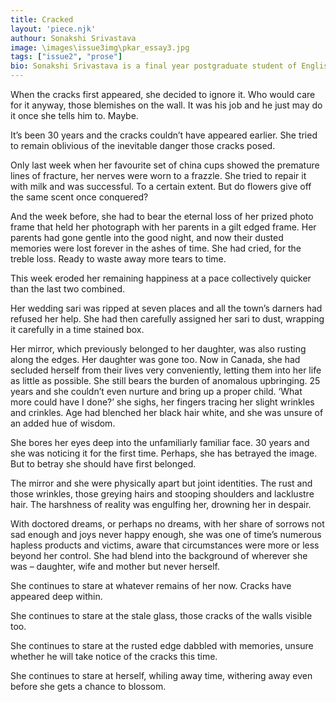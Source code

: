 ```yaml
---
title: Cracked
layout: 'piece.njk'
authour: Sonakshi Srivastava
image: \images\issue3img\pkar_essay3.jpg
tags: ["issue2", "prose"]
bio: Sonakshi Srivastava is a final year postgraduate student of English Literature at Delhi University and has an array of interests, ranging from creative writing to academia. A culture and arts enthusiast, she is currently intrigued by memes, and hopes to fulfill her mission of conquering world literature when not engaged with memes.
---
```


When the cracks first appeared, she decided to ignore it. Who would care for it anyway, those blemishes on the wall. It was his job and he just may do it once she tells him to. Maybe.

It’s been 30 years and the cracks couldn’t have appeared earlier. She tried to remain oblivious of the inevitable danger those cracks posed.

Only last week when her favourite set of china cups showed the premature lines of fracture, her nerves were worn to a frazzle. She tried to repair it with milk and was successful. To a certain extent. But do flowers give off the same scent once conquered?

And the week before, she had to bear the eternal loss of her prized photo frame that held her photograph with her parents in a gilt edged frame. Her parents had gone gentle into the good night, and now their dusted memories were lost forever in the ashes of time. She had cried, for the treble loss. Ready to waste away more tears to time.

This week eroded her remaining happiness at a pace collectively quicker than the last two combined.

Her wedding sari was ripped at seven places and all the town’s darners had refused her help. She had then carefully assigned her sari to dust, wrapping it carefully in a time stained box.

Her mirror, which previously belonged to her daughter, was also rusting along the edges. Her daughter was gone too. Now in Canada, she had secluded herself from their lives very conveniently, letting them into her life as little as possible. She still bears the burden of anomalous upbringing. 25 years and she couldn’t even nurture and bring up a proper child. ‘What more could have I done?’ she sighs, her fingers tracing her slight wrinkles and crinkles. Age had blenched her black hair white, and she was unsure of an added hue of wisdom.

She bores her eyes deep into the unfamiliarly familiar face. 30 years and she was noticing it for the first time. Perhaps, she has betrayed the image. But to betray she should have first belonged.

The mirror and she were physically apart but joint identities. The rust and those wrinkles, those greying hairs and stooping shoulders and lacklustre hair. The harshness of reality was engulfing her, drowning her in despair.

With doctored dreams, or perhaps no dreams, with her share of sorrows not sad enough and joys never happy enough, she was one of time’s numerous hapless products and victims, aware that circumstances were more or less beyond her control. She had blend into the background of wherever she was – daughter, wife and mother but never herself.

She continues to stare at whatever remains of her now. Cracks have appeared deep within.

She continues to stare at the stale glass, those cracks of the walls visible too.

She continues to stare at the rusted edge dabbled with memories, unsure whether he will take notice of the cracks this time.

She continues to stare at herself, whiling away time, withering away even before she gets a chance to blossom.